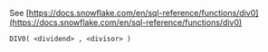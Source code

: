 See [https://docs.snowflake.com/en/sql-reference/functions/div0](https://docs.snowflake.com/en/sql-reference/functions/div0)
```
DIV0( <dividend> , <divisor> )
```
